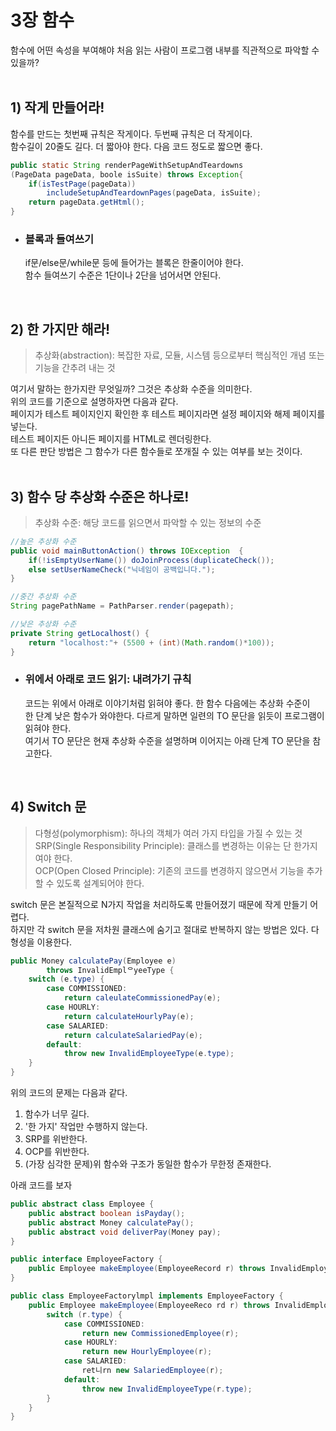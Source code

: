 # 3장 함수
함수에 어떤 속성을 부여해야 처음 읽는 사람이 프로그램 내부를 직관적으로 파악할 수 있을까?
<br><br>

## 1) 작게 만들어라!
함수를 만드는 첫번째 규칙은 작게이다. 두번째 규칙은 더 작게이다.<br>
함수길이 20줄도 길다. 더 짧아야 한다. 다음 코드 정도로 짧으면 좋다.<br>
```java
public static String renderPageWithSetupAndTeardowns
(PageData pageData, boole isSuite) throws Exception{
    if(isTestPage(pageData))
        includeSetupAndTeardownPages(pageData, isSuite);
    return pageData.getHtml();
}
```

- ### 블록과 들여쓰기
    if문/else문/while문 등에 들어가는 블록은 한줄이어야 한다.<br>
    함수 들여쓰기 수준은 1단이나 2단을 넘어서면 안된다.<br>
<br>

## 2) 한 가지만 해라!
> 추상화(abstraction): 복잡한 자료, 모듈, 시스템 등으로부터 핵심적인 개념 또는 기능을 간추려 내는 것

여기서 말하는 한가지란 무엇일까? 그것은 추상화 수준을 의미한다.<br>
위의 코드를 기준으로 설명하자면 다음과 같다.<br>
페이지가 테스트 페이지인지 확인한 후 테스트 페이지라면 설정 페이지와 해제 페이지를 넣는다.<br>
테스트 페이지든 아니든 페이지를 HTML로 렌더링한다.<br>
또 다른 판단 방법은 그 함수가 다른 함수들로 쪼개질 수 있는 여부를 보는 것이다.<br>
<br>

## 3) 함수 당 추상화 수준은 하나로!
> 추상화 수준: 해당 코드를 읽으면서 파악할 수 있는 정보의 수준

```java
//높은 추상화 수준
public void mainButtonAction() throws IOException  {
	if(!isEmptyUserName()) doJoinProcess(duplicateCheck());
	else setUserNameCheck("닉네임이 공백입니다.");	
}

//중간 추상화 수준
String pagePathName = PathParser.render(pagepath);

//낮은 추상화 수준
private String getLocalhost() {
	return "localhost:"+ (5500 + (int)(Math.random()*100));
}
```

- ### 위에서 아래로 코드 읽기: __내려가기__ 규칙
    코드는 위에서 아래로 이야기처럼 읽혀야 좋다. 한 함수 다음에는 추상화 수준이<br>
    한 단계 낮은 함수가 와야한다. 다르게 말하면 일련의 TO 문단을 읽듯이 프로그램이 읽혀야 한다.<br>
    여기서 TO 문단은 현재 추상화 수준을 설명하며 이어지는 아래 단계 TO 문단을 참고한다.<br>
<br>

## 4) Switch 문
> 다형성(polymorphism): 하나의 객체가 여러 가지 타입을 가질 수 있는 것<br>
> SRP(Single Responsibility Principle): 클래스를 변경하는 이유는 단 한가지여야 한다.<br>
> OCP(Open Closed Principle): 기존의 코드를 변경하지 않으면서 기능을 추가할 수 있도록 설계되어야 한다.<br>

switch 문은 본질적으로 N가지 작업을 처리하도록 만들어졌기 때문에 작게 만들기 어렵다.<br>
하지만 각 switch 문을 저차원 클래스에 숨기고 절대로 반복하지 않는 방법은 있다. 다형성을 이용한다.<br>

```java
public Money calculatePay(Employee e)
        throws InvalidEmplᄋyeeType {
    switch (e.type) {
        case COMMISSIONED:
            return caleulateCommissionedPay(e);
        case HOURLY:
            return calculateHourlyPay(e);
        case SALARIED:
            return calculateSalariedPay(e);
        default:
            throw new InvalidEmployeeType(e.type);
    }
}
```
위의 코드의 문제는 다음과 같다.<br>
1. 함수가 너무 길다.
2. '한 가지' 작업만 수행하지 않는다.
3. SRP를 위반한다.
4. OCP를 위반한다.
5. (가장 심각한 문제)위 함수와 구조가 동일한 함수가 무한정 존재한다.

아래 코드를 보자
```java
public abstract class Employee {
    public abstract boolean isPayday();
    public abstract Money calculatePay();
    public abstract void deliverPay(Money pay);
}

public interface EmployeeFactory {
    public Employee makeEmployee(EmployeeRecord r) throws InvalidEmployeeType;
}

public class EmployeeFactorylmpl implements EmployeeFactory {
    public Employee makeEmployee(EmployeeReco rd r) throws InvalidEmployeeType {
        switch (r.type) {
            case COMMISSIONED:
                return new CommissionedEmployee(r);
            case HOURLY:
                return new HourlyEmployee(r);
            case SALARIED:
                ret니rn new SalariedEmployee(r);
            default:
                throw new InvalidEmployeeType(r.type);
        }
    }
}
```